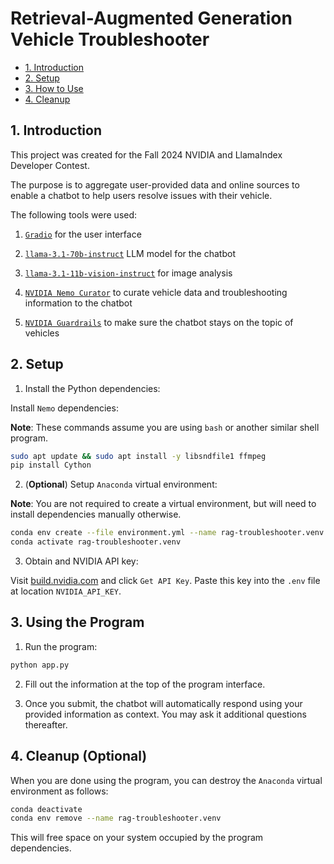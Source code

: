 # Retrieval-Augmented Generation Vehicle Troubleshooter

- [1. Introduction](#1-introduction)
- [2. Setup](#2-setup)
- [3. How to Use](#3-using-the-program)
- [4. Cleanup](#4-cleanup-optional)

## 1. Introduction

This project was created for the Fall 2024 NVIDIA and LlamaIndex Developer Contest.

The purpose is to aggregate user-provided data and online sources to enable a chatbot to help users resolve issues with their vehicle.

The following tools were used:

1. [`Gradio`](https://www.gradio.app/) for the user interface

2. [`llama-3.1-70b-instruct`](https://build.nvidia.com/meta/llama-3.2-70b-instruct) LLM model for the chatbot

3. [`llama-3.1-11b-vision-instruct`](https://build.nvidia.com/meta/llama-3.2-11b-vision-instruct) for image analysis

4. [`NVIDIA Nemo Curator`](https://github.com/NVIDIA/NeMo-Curator) to curate vehicle data and troubleshooting information to the chatbot

5. [`NVIDIA Guardrails`](https://github.com/NVIDIA/NeMo-Guardrails) to make sure the chatbot stays on the topic of vehicles

## 2. Setup

1. Install the Python dependencies:

Install `Nemo` dependencies:

**Note**: These commands assume you are using `bash` or another similar shell program.

```bash
sudo apt update && sudo apt install -y libsndfile1 ffmpeg
pip install Cython
```
2. (**Optional**) Setup `Anaconda` virtual environment:

**Note**: You are not required to create a virtual environment, but will need to install dependencies manually otherwise.

```bash
conda env create --file environment.yml --name rag-troubleshooter.venv
conda activate rag-troubleshooter.venv
```

3. Obtain and NVIDIA API key:

Visit [build.nvidia.com](https://build.nvidia.com/meta/llama-3_1-405b-instruct) and click `Get API Key`. Paste this key into the `.env` file at location `NVIDIA_API_KEY`.

## 3. Using the Program

1. Run the program:

```bash
python app.py
```

2. Fill out the information at the top of the program interface.

2. Once you submit, the chatbot will automatically respond using your provided information as context. You may ask it additional questions thereafter.

## 4. Cleanup (Optional) 

When you are done using the program, you can destroy the `Anaconda` virtual environment as follows:

```bash
conda deactivate
conda env remove --name rag-troubleshooter.venv
```

This will free space on your system occupied by the program dependencies.